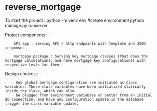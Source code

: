 # reverse_mortgage


To start the project : 
       python -m venv env #create environment 
       python manage.py runserver

Project components : -

        API app : serving API / http endpoints with template and JSON responses

        mortgage package : Serving key mortgage classes (That does the mortgage calculations, and have mortgage key configurations) with respective tests for them.  
   

   Design choices : - 
         
         Key global mortgage configuration are initiated as Class variables. These class variables have been initialized statically inside the class, which can also
         be plugged from environment variables or better from an initial db connection, and have any configuration update in the database trigger the class variable update.



     